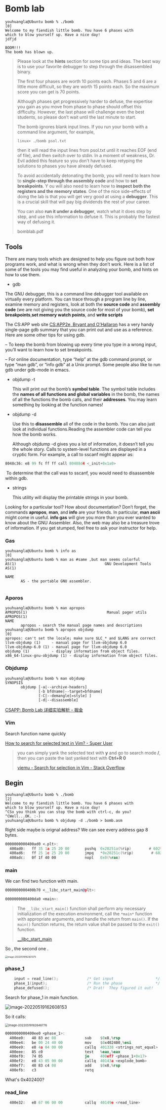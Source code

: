 # Bomb lab

```shell
youhuangla@Ubuntu bomb % ./bomb                                                                              [0]
Welcome to my fiendish little bomb. You have 6 phases with
which to blow yourself up. Have a nice day!
jdfjd

BOOM!!!
The bomb has blown up.
```

> Please look at the **hints** section for some tips and ideas. The best way is to use your favorite debugger to step through the disassembled binary.
>
> The first four phases are worth 10 points each. Phases 5 and 6 are a little more difficult, so they are worth 15 points each. So the maximum score you can get is 70 points.
>
> Although phases get progressively harder to defuse, the expertise you gain as you move from phase to phase
> should offset this difficulty. However, the last phase will challenge even the best students, so please don’t wait until the last minute to start.
>
> The bomb ignores blank input lines. If you run your bomb with a command line argument, for example,
>
> ```shell
> linux> ./bomb psol.txt
> ```
>
> then it will read the input lines from psol.txt until it reaches EOF (end of file), and then switch over to stdin. In a moment of weakness, Dr. Evil added this feature so you don’t have to keep retyping the solutions to phases you have already defused.
>
> To avoid accidentally detonating the bomb, you will need to learn how to **single-step through the assembly**
> **code** and how to **set breakpoints**. Y ou will also need to learn how to **inspect both the registers and the**
> **memory states**. One of the nice side-effects of doing the lab is that you will get very good at using a
> **debugger**. This is a crucial skill that will pay big dividends the rest of your career.
>
> You can also **run it under a debugger**, watch what it does step by step, and use this information to defuse it. This is probably the fastest way of defusing it.
>
> bomblab.pdf

## Tools

There are many tools which are designed to help you figure out both how programs work, and what is wrong when they don’t work. Here is a list of some of the tools you may find useful in analyzing your bomb, and hints on how to use them.

- gdb

The GNU debugger, this is a command line debugger tool available on virtually every platform. You can trace through a program line by line, examine memory and registers, look at both the **source code** and **assembly code** (we are not giving you the source code for most of your bomb), **set breakpoints**,**set memory watch points**, and **write scripts**

The CS:APP web site [CS:APP2e, Bryant and O'Hallaron](http://csapp.cs.cmu.edu/public/students.html) has a very handy single-page gdb summary that you can print out and use as a reference. Here are some other tips for using gdb.

– To keep the bomb from blowing up every time you type in a wrong input, you’ll want to learn
how to set breakpoints.

– For online documentation, type “help” at the gdb command prompt, or type “man gdb”,
or “info gdb” at a Unix prompt. Some people also like to run gdb under gdb-mode in
emacs.

- objdump -t

  This will print out the bomb’s **symbol table**. The symbol table includes the **names of all functions and global variables** in the bomb, the names of all the functions the bomb calls, and their **addresses**. You may learn something by looking at the function names!

- objdump -d

  Use this to **disassemble** all of the code in the bomb. You can also just look at individual functions.Reading the assembler code can tell you how the bomb works.

  Although objdump -d gives you a lot of information, it doesn’t tell you the whole story. Calls to system-level functions are displayed in a cryptic form. For example, a call to sscanf might appear as:

```nasm
8048c36: e8 99 fc ff ff call 80488d4 <_init+0x1a0>
```

​		To determine that the call was to sscanf, you would need to disassemble within gdb.

- strings

  This utility will display the printable strings in your bomb.

Looking for a particular tool? How about documentation? Don’t forget, the commands **apropos**, **man**, and **info** are your friends. In particular, **man ascii** might come in useful. **info gas** will give you more than you ever wanted to know about the GNU Assembler. Also, the web may also be a treasure trove of information. If you get stumped, feel free to ask your instructor for help.

### Gas

```shell
youhuangla@Ubuntu bomb % info as                                                                             [0]
youhuangla@Ubuntu bomb % man as #same ,but man seems colorful
AS(1)                                        GNU Development Tools                                       AS(1)

NAME
       AS - the portable GNU assembler.
       
```

### Aporos

```shell
youhuangla@Ubuntu bomb % man apropos 
APROPOS(1)                                    Manual pager utils                                    APROPOS(1)   
NAME
       apropos - search the manual page names and descriptions
youhuangla@Ubuntu bomb % apropos objdump                                                                     [0]
apropos: can't set the locale; make sure $LC_* and $LANG are correct
llvm-objdump (1)     - manual page for llvm-objdump 6.0
llvm-objdump-6.0 (1) - manual page for llvm-objdump 6.0
objdump (1)          - display information from object files.
x86_64-linux-gnu-objdump (1) - display information from object files.
```

### Objdump

```shell
youhuangla@Ubuntu bomb % man objdump  
SYNOPSIS
       objdump [-a|--archive-headers]
               [-b bfdname|--target=bfdname]
               [-C|--demangle[=style] ]
               [-d|--disassemble]
```

[CSAPP: Bomb Lab 详细实验解析 \- 掘金](https://juejin.cn/post/6874568541229334541)

### Vim

Search function name quickly

[How to search for selected text in Vim? \- Super User](https://superuser.com/questions/41378/how-to-search-for-selected-text-in-vim)

> you can simply yank the selected text with **y** and go to search mode **/**, then you can paste the last yanked text with **Ctrl+R 0**
>
> [viemu \- Search for selection in Vim \- Stack Overflow](https://stackoverflow.com/questions/363111/search-for-selection-in-vim)

## Begin

```shell
youhuangla@Ubuntu bomb % ./bomb                                                                              [2]
Welcome to my fiendish little bomb. You have 6 phases with
which to blow yourself up. Have a nice day!
^CSo you think you can stop the bomb with ctrl-c, do you?
^CWell...OK. :-)
youhuangla@Ubuntu bomb % objdump -d ./bomb > bomb.asm
```

Right side maybe is orignal address? We can see every address gap 8 bytes.

```asm
0000000000400ad0 <.plt>:
  400ad0:	ff 35 1a 25 20 00    	pushq  0x20251a(%rip)        # 602ff0 <_GLOBAL_OFFSET_TABLE_+0x8>
  400ad6:	ff 25 1c 25 20 00    	jmpq   *0x20251c(%rip)        # 602ff8 <_GLOBAL_OFFSET_TABLE_+0x10>
  400adc:	0f 1f 40 00          	nopl   0x0(%rax)
```

### main

We can find two function with main.

```asm
0000000000400b70 <__libc_start_main@plt>:

0000000000400da0 <main>:
```

> The `__libc_start_main()` function shall perform any necessary initialization of the execution environment, call the `*main*` function with appropriate arguments, and handle the return from `main()`. If the `main()` function returns, the return value shall be passed to the `exit()` function.
>
> [\_\_libc\_start\_main](https://refspecs.linuxbase.org/LSB_3.1.0/LSB-generic/LSB-generic/baselib---libc-start-main-.html)

So , the second one .

<img src="img/image-20220519162401375.png" alt="image-20220519162401375" style="zoom: 50%;" />

### phase_1

```c
    input = read_line();             /* Get input                   */
    phase_1(input);                  /* Run the phase               */
    phase_defused();                 /* Drat!  They figured it out!
```

Search for phase_1 in main function.

![image-20220519162608153](img/image-20220519162608153.png)

So it calls:

<img src="img/image-20220519162646776.png" alt="image-20220519162646776" style="zoom: 67%;" />

```asm
0000000000400ee0 <phase_1>:
  400ee0:	48 83 ec 08          	sub    $0x8,%rsp
  400ee4:	be 00 24 40 00       	mov    $0x402400,%esi
  400ee9:	e8 4a 04 00 00       	callq  401338 <strings_not_equal>
  400eee:	85 c0                	test   %eax,%eax
  400ef0:	74 05                	je     400ef7 <phase_1+0x17>
  400ef2:	e8 43 05 00 00       	callq  40143a <explode_bomb>
  400ef7:	48 83 c4 08          	add    $0x8,%rsp
  400efb:	c3                   	retq   
```

What's 0x402400?

### read_line

```asm
  400e32:	e8 67 06 00 00       	callq  40149e <read_line>
```

